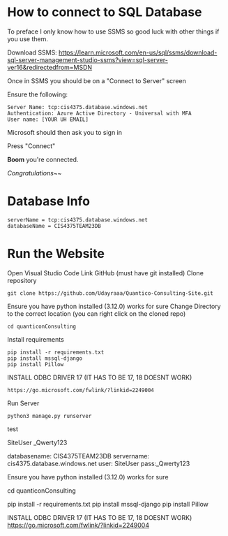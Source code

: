 # How to connect to SQL Database

To preface I only know how to use SSMS so good luck with other things if you use them.

Download SSMS: https://learn.microsoft.com/en-us/sql/ssms/download-sql-server-management-studio-ssms?view=sql-server-ver16&redirectedfrom=MSDN

Once in SSMS you should be on a "Connect to Server" screen

Ensure the following:

```Server Type: Database Engine
Server Name: tcp:cis4375.database.windows.net
Authentication: Azure Active Directory - Universal with MFA
User name: [YOUR UH EMAIL]
```
Microsoft should then ask you to sign in 

Press "Connect"

**Boom** you're connected.

_Congratulations~~_

# Database Info
```
serverName = tcp:cis4375.database.windows.net
databaseName = CIS4375TEAM23DB
```

# Run the Website

Open Visual Studio Code
Link GitHub (must have git installed)
Clone repository 
```
git clone https://github.com/Udayraaa/Quantico-Consulting-Site.git
```
Ensure you have python installed (3.12.0) works for sure
Change Directory to the correct location (you can right click on the cloned repo)
```
cd quanticonConsulting
``` 
Install requirements
```
pip install -r requirements.txt
pip install mssql-django 
pip install Pillow 
```
INSTALL ODBC DRIVER 17 (IT HAS TO BE 17, 18 DOESNT WORK)
```
https://go.microsoft.com/fwlink/?linkid=2249004
```
Run Server
```
python3 manage.py runserver
```
test

SiteUser
_Qwerty123

databasename: CIS4375TEAM23DB
servername: cis4375.database.windows.net
user: SiteUser
pass:_Qwerty123


Ensure you have python installed (3.12.0) works for sure

cd quanticonConsulting

pip install -r requirements.txt
pip install mssql-django 
pip install Pillow 

INSTALL ODBC DRIVER 17 (IT HAS TO BE 17, 18 DOESNT WORK)
https://go.microsoft.com/fwlink/?linkid=2249004



